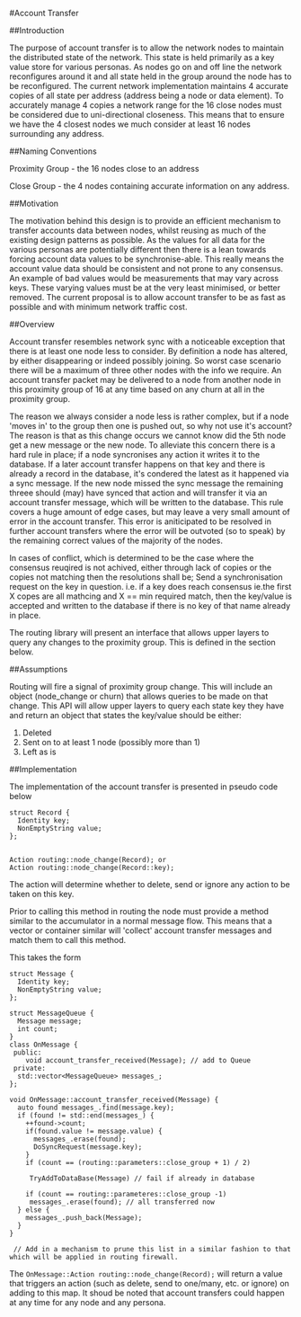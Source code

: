 #Account Transfer

##Introduction

The purpose of account transfer is to allow the network nodes to maintain the distributed state of the network. This state is held primarily as a key value store for various personas. As
nodes go on and off line the network reconfigures around it and all state held in the group around the node has to be reconfigured. The current network implementation maintains 4 accurate
copies of all state per address (address being a node or data element). To accurately manage 4 copies a network range for the 16 close nodes must be considered due to uni-directional
closeness. This means that to ensure we have the 4 closest nodes we much consider at least 16 nodes surrounding any address. 

##Naming Conventions

Proximity Group - the 16 nodes close to an address

Close Group - the 4 nodes containing accurate information on any address.


##Motivation

The motivation behind this design is to provide an efficient mechanism to transfer accounts data between nodes, whilst reusing as much of the existing design patterns as possible. As the values for all data for the various personas are potentially different then there is a lean towards forcing account data values to be synchronise-able. This really means the account value data should be consistent and not prone to any consensus. An example of bad values would be measurements that may vary across keys. These varying values must be at the very least minimised, or better removed. The current proposal is to allow account transfer to be as fast as possible and with minimum network traffic cost. 

##Overview

Account transfer resembles network sync with a noticeable exception that there is at least one node less to consider. By definition a node has altered, by either disappearing or indeed possibly joining. So worst case scenario there will be a maximum of three other nodes with the info we require. An account transfer packet may be delivered to a node from another node in this proximity group of 16 at any time based on any churn at all in the proximity group.

The reason we always consider a node less is rather complex, but if a node 'moves in' to the group then one is pushed out, so why not use it's account? The reason is that as this change occurs we cannot know did the 5th node get a new message or the new node. To alleviate this concern there is a hard rule in place; if a node syncronises any action it writes it to the database. If a later account transfer happens on that key and there is already a record in the database, it's condered the latest as it happened via a sync message. If the new node missed the sync message the remaining threee should (may) have synced that action and will transfer it via an account transfer message, which will be written to the database. This rule covers a huge amount of edge cases, but may leave a very small amount of error in the account transfer. This error is aniticipated to be resolved in further account transfers where the error will be outvoted (so to speak) by the remaining correct values of the majority of the nodes. 

In cases of conflict, which is determined to be the case where the consensus reuqired is not achived, either through lack of copies or the copies not matching then the resolutions shall be; Send a synchronisation request on the key in question. i.e. if a key does reach consensus ie.the first X copes are all mathcing and X == min required match, then the key/value is accepted and written to the database if there is no key of that name already in place. 

The routing library will present an interface that allows upper layers to query any changes to the proximity group. This is defined in the section below.

##Assumptions

Routing will fire a signal of proximity group change. This will include an object (node_change or churn) that allows queries to be made on that change. This API will allow upper layers to query each state key they have and return an object that states the key/value should be either:

1. Deleted
2. Sent on to at least 1 node (possibly more than 1)
3. Left as is

##Implementation

The implementation of the account transfer is presented in pseudo code below

```
struct Record {
  Identity key;
  NonEmptyString value;
};


Action routing::node_change(Record); or
Action routing::node_change(Record::key);
```

The action will determine whether to delete, send or ignore any action to be taken on this key. 

Prior to calling this method in routing the node must provide a method similar to the accumulator in a normal message flow. This means that a vector or container similar will 'collect' account transfer messages and match them to call this method. 

This takes the form
```
struct Message {
  Identity key;
  NonEmptyString value;
};

struct MessageQueue {
  Message message;
  int count;
}
class OnMessage {
 public:
    void account_transfer_received(Message); // add to Queue
 private:
  std::vector<MessageQueue> messages_;
};

void OnMessage::account_transfer_received(Message) {
  auto found messages_.find(message.key);
  if (found != std::end(messages_) {
    ++found->count;
    if(found.value != message.value) {
      messages_.erase(found);
      DoSyncRequest(message.key);
    }
    if (count == (routing::parameters::close_group + 1) / 2)

     TryAddToDataBase(Message) // fail if already in database
    
    if (count == routing::parameteres::close_group -1)
     messages_.erase(found); // all transferred now
  } else {
    messages_.push_back(Message);
  }
}
 
 // Add in a mechanism to prune this list in a similar fashion to that which will be applied in routing firewall.
```
The `OnMessage::Action routing::node_change(Record);` will return a value that triggers an action (such as delete, send to one/many, etc. or ignore) on adding to this map. It shoud be noted that account transfers could happen at any time for any node and any persona. 

